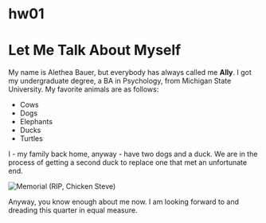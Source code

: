 # hw01
# Let Me Talk About Myself
My name is Alethea Bauer, but everybody has always called me **Ally**.  I got my undergraduate degree, a BA in Psychology, from Michigan State University.  My favorite animals are as follows:

* Cows
* Dogs
* Elephants
* Ducks
* Turtles

I - my family back home, anyway - have two dogs and a duck.  We are in the process of getting a second duck to replace one that met an unfortunate end.

![Memorial](chicken_steve.jpg)
(RIP, Chicken Steve)

Anyway, you know enough about me now.  I am looking forward to and dreading this quarter in equal measure.
